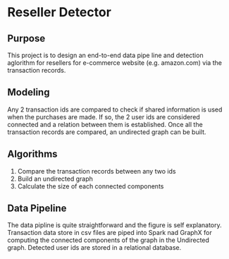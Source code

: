 # Reseller Detector
## Purpose
This project is to design an end-to-end data pipe line and detection aglorithm for resellers for e-commerce website (e.g. amazon.com) via the transaction records.

## Modeling
Any 2 transaction ids are compared to check if shared information is used when the purchases are made.  If so, the 2 user ids are considered connected and a relation between them is established.  Once all the transaction records are compared, an undirected graph can be built.


## Algorithms
1. Compare the transaction records between any two ids
2. Build an undirected graph
3. Calculate the size of each connected components


## Data Pipeline
The data pipline is quite straightforward and the figure is self explanatory.    Transaction data store in csv files are piped into Spark nad GraphX for computing the connected components of the graph in the Undirected graph.  Detected user ids are stored in a relational database.


